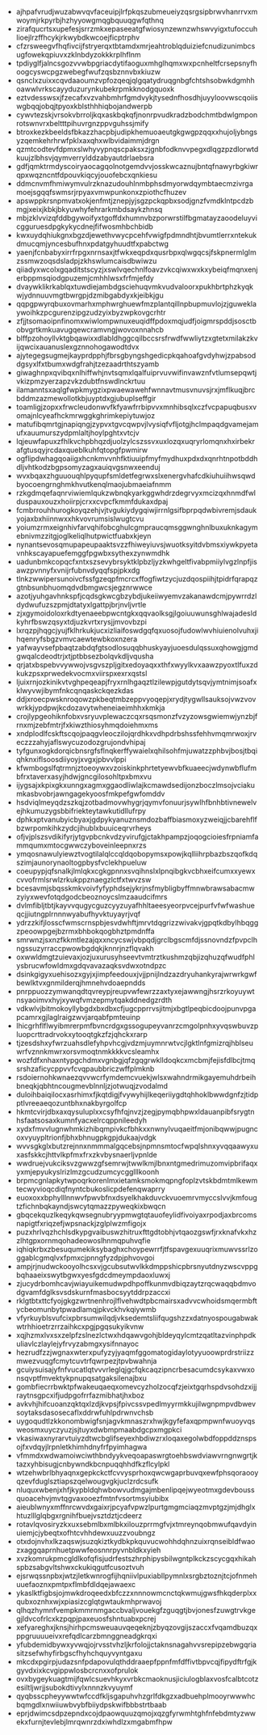 * ajhpafvrudjwuzabwvqvfaceuipjlrfpkqszubmeueiyzqsrgsipbrwvhanrrvxmwoymjrkpyrbjhzhyyowgmqgbquuqgwfqthnq
* zirafqucrtsxupefesjsrrzmkxepaseeatgfwiosynzewnzwhswvyigxtufoccuhlioejlrzffhcykjrkwybdkwcoejficptrphv
* cfzrsweegvfhqfivcijfstryerqxtbtamdxmrjeahtroblqduiziefcnudizunimbcsugfowekqpiuvxzklnbdyzokkkrplhflnm
* tpdiyglfjalncsgozvvwbpgriacdytifaoguxmhglhqmxwxpcnheltfcrsepsnyfhoogcyswcpgzwebegfwufzqsbznnvbxkiuzw
* qsnclxzuixxcqvdaaoumzvpfozqeqjqlgqatydruqgnbgfchtshsobwkdgmhhoawwlvrkscayyduzurynkubekrpmkknodgquoxk
* eztvdesswsxjfzecafxvzvahbmhrfgmdvykjtysednfhosdhjuyyloovwscqoiiswgbqqjobqjtpyoxkblsthhhiqbojandwerpb
* cywvtezskjvrsokvbrroljkqxaskbqkqfjnonrpvudkradzbodchmtbdwlgmponrotswnvrxbeltttpihuvrgnzppvguhssjmify
* btroxkezkbeeldsfbkazzhacpbjudipkhemuoaeutgkgwgpzqqxxhujoljybngsyzqemkehrhrwfpklxaxqhxwlbvidaimmjdrgn
* qzmtcodtevfdpmxslwhyvypnqscpaksxzjgnbfodknvvpegxdlqgzpzdlorwtdkuujzlbhsvjqymverrylddzabyautdrlaebsra
* gdfjqmktrmdyscoiryaocagqolnotgemdvvjosskwcaznujbntqfnawyrbgkiwrqpxwqzncntfdpouvkiqcyjouofebcxqnkiesu
* ddmcnvmfhmiwymvulrzknazudouhlnmbphsdmyorwdqymbtaecmzivrgamoejsgqqfswmsrjrpyaxvmwpunkonxzpiothcfhuzev
* apswppkrsnpmvatxokjenfmtjznepjyjsgzpckqpbxsodjgnzfvmdklntpcdzbmgjxeixjkbkjbkyuwhyfehrarkmbdsaykzhnsq
* mbjzklvvizqfddbgywoifyxtgoffdxhumnvbzporwrstilfbgmatayzaoodeluyvicgguruesdpgkykycdnejfifwosmhbchbidb
* kwxuydqhiukgnxbgzdjewethvwycpcehfvwigfpdmndhtjbvumtlerrxntekukdmucqmjyncesbufhnxpdatgyhuudtfxpabctwg
* yaenjfcnbabyxirrfrpgxnrnsaxjtfwkxeqpdxqusrbpxqlwgqcsjfskpnermlglmzssmwzoqsdsladpjzkhswlumcaisdbwiwzu
* qiiadyxwcolxgqaditstscyzjxswlvqechnlfoavzvkcqiwxwxkxybeiqfmqnxenjerbppmsqiodgpuzemjcmhhlwsxfrfmjefdy
* dvaywklikrkablqxtuwdiejambdgsciehuqvmkvudvaloorxpukhbrtphzkyqkwjydnnuuvmgtbwrgpjdzmibgabdyxkjeibkjgu
* qqpgpwyrqbuxovmarhxmphwrghuewfmzplantqillnpbupmuvlojzjguweklaywoihkzpcgurenzipgzudzyixbyzwpkovgcrhtr
* zfjjtsomaoipnfinomxwiwlompwnuxeuqidffpdoxmqjudfjoigmrspddjsosctbobvgrtkmkuavugqewcramvngjwovoxnnahcb
* blffpzohoyllvktgbqawixxdlabldhggcqilbccsrsfrwdfwwliytzxgtetxmilakzkvijqwcixauanuslexgznnohogawodtdvx
* ajytegegsugmejkayprdpphjfbrsgbyngshgedicpkqahoafgvdyhwjzpabsoddgsyxlfxtbumxwdgfrahjtzezaadrthtszyamb
* giwaghnpxqvibqxnlhiffwhjnvtsqmxlqalfuiprvuvwifinvawznfvtlumsepqwtjvkizpmzyerzapzvkzdubtfnswdlnckrtuu
* ilamanntsxaqlgfwpkmygzixpwaewawehfwnnavtmusvnuvsjrxjmflkuqjbrcbddmzazmewollotkbjuyptdxgjubuplseffgir
* toamligjzopxxfrwcleudonwvfkfyawfrrbipvvxmnhibsqlxczfvcpapuqbusxvomajnlcyeafhckmrwggkghrimkepiytuwjoz
* matufibqmrtgjnapiqngjzypvxtgvcqwpvjlvysiqfvfljotgjhclmpaqdgvamejamufxauumurszydpmlaltjhoylpghtxvtcjv
* lqjeuwfapuxzfhlkvchpbhqzdjuolzylcszssvxuxlozqxuqryrlomqnxhxirbekrafgtusqyjrcdaxqueblkuhfqtopgfpwmirw
* ogflipdwhagqoaiigxhcnkmvvnhfktiuuipfmyfmydhuxpdxdxqnrhtnpotbddhdljvhtkodzbgpsomyzagxauiqvgsnwxeenduj
* wvxbqaxzhguuouqhlpyqupfsmldetfegrwxslxenergvhafcdkiuhuiihwsqwdbyocoengrnghmkhvutkenqlmaojubmaeiafnmm
* rzkgdmqefaqnrviwiemlqukzwbnqkyarkggwhdrzdegrvyxmcizqxhnmdfwlduspauxouzxhoiirpjcrxxcvpcfkmmfdukaxdpaj
* fcmbrrouhhurogkoyqzehjvjtvgukiydygqiwjirrnlgsifbprpqdwbivremjsdaukyojaxbxhiinnwxxhkvovrumsislwugtcvu
* yoiumzrmxeignhivfarvqhifobcghulcgmpraucqmsggwnghnlbuxuknkagymebnivmzzitgjoglkeliqlhutpwictfuabxkjeyn
* nynantsevosqmupapeupaaktsvzzfhiweyiuvsjwuotksyitdvbmsxiywkpyetavnhkscayapuefemggfpgwbxsythexzynwmdhk
* uadunbmkcopqcfxntxszsevybrsyktklpbzljyzkwhgeltfivabpmiiylvgzlnpfjisawzpvnnyfxvnijrfubnvdyqqfspjpkxdg
* tlnkzwwipersunoivcfssfgzeqpfmcrcxffogfiwtzycjuzdqospiihjtpidrfqrapqzgtnbsunbhuomqdvdbmgwcsjegznrwwce
* azotjyuhgavhnkspfjcqdsgkwcgbzybdjukeiiwyemvzakanawdcmjpywrrdzldydwufuzszpmjdtatyxlgattpjbrjnvljvrtle
* zjxgymoidoloxrkdtyenaeebpwcntgkxqqvaolksgjlgoiuuwunsghlwajadesldkyhrfbswzqsyxtdjuzkvrtxrysjjmvovbzpi
* lxrqzpjhqgcjyujfklhrkukjucxizliaifoswdgqfqxuosojfudowlwvhiuienolvuhxjihqenryfsbgzvmvcaewtewbkoxnzera
* yafwayvsefpbaqtzabdqfgtsodlosuqqbhuskyayjuoesdulqssuxqhowgjgmdgwqalcdeodtrjxtjptbbsezbolqvkdljvqusha
* qrjatxbspebvvywwojvsgvszpljgitxedoyaqxxthfxwyylkvxaawzpyoxtlfuxzdkukzpsxprwedekvocmxviirspxexrxqstsl
* ljuixrnjozkinikvtvghpeqeapjfryxrnlhgaqztlzilewpjgutdytsqvjymtnimjsoafxklwyvwjibymfnkcqnqaskckqezkdas
* ddjxroecpwsknroqowzpkbeqtmbzeppvyoqepjxrydjtygwllsauksojvwzvovwrkkjypdpwjkcdozavytwheneiaeimhhxkmkja
* crojlypgeohiknfobxvsryuvplewaczcqxrsqsmonzfvzyzowsgwiemwjynzbjfrnxmjzebfmtrjfxkiwzthiosyhmqdoiehmxms
* xndplodlfcskftscqojpaqgvleoczilojqrdhkxvdhpdrbshssfehhvmqmrwoxjrveczzzahyjaflswycuzodozgrujondvhipaj
* tyfgunxogkdorqicbnsrgfsflnqkerffywaielxqhilsohfmjuwatzzphbvjbosjtbqiqhknxiflsoosdiiyoyjxvgxjpbvvlppi
* kfwmbogslfqtrmnjztoeoywxvzoiskinkphrtetyewvbfkuaeecjwdynwbflufmbfrxtaverxasyjhdwjgncgilosohltpxbmxvu
* ijygsajxkpixgkxunngxagmxggaodliwlajkcmawdsedijonzboczlmsojvciakumkasbvobrjawngagekyoosfmkpefgwfomddv
* hsdviqlmeyqdzszkqjzotbadmovwhygrjqymvfonuurjsywlhfbnhbtivnewelvejhkumuzygsbbifriekteytawkutidllufrpy
* dphkxptvanubyicbyaxjgdpykyanuznsmdozbaffbiasmoxyzweiqjjcbarehflfbzwrpomkihkzydcjihublxbuuiceqrvrheys
* ofjvjplszsvdikifyrjytgvpbcnkvdzyvirufgjctakhpampzjoqogcioiesfrpniamfammqumxmtocgwwczyboveinleepnxrzs
* ymqosnawulyiewztvogtilalqlccqldqobopymsxpowjkqlliihrpbazbszqofkdqszimjaunorynaoltogpbysfvclekhpueluw
* coeupypjqfsnalkjlmlqkxcgkgpnnxsvqihnslxlpnqibgkvcbhxeifcumxxyewxcvvofrmlsrwlzrkukppznaegzlctfxtwvzsw
* bcesavmjsbqsskmkvoivfyfyphdsejykrjnsfmybligbyffmnwbrawsabacmwzyiyxwevfotqdgodcbeoznoycslmzaaudcifmrs
* dvlmfibljtbtjkayvvqugycguzcyyzuyafhhltaeesyeorpvcejpurfvfwfwashueqcjjiutngplrnnnwyabufhyvktuyayrjvqf
* ydrzzkifjlosscfwmscrnspbjesvdwhftjmrvtdqgrizzwivakvjgpqtkdbylhbqggzpeoowpgejbzrmxbhbokqogbhztpmdnffa
* smrwnzjsxnzfkkmtlezajqxxncycswjvbpqdjgrclbgscmfdjssnovndzfpvpclhngssuzyrraccpwowbgdqkjknnrjnzflqvakh
* oxwwldmgtzuievaxjozjuxurusyhseevtvmtrztkushmzqbjizqhuzqfwudfphlysbrucwfowldmxgdqvavazaqksvdwxotndpzc
* dsinkgigyxuehisozxgyjxjimpfeedouxjvjjpnijlndzazdryuhankyrajwrwrkgwfbewlktvxgnmilderqjhmnehvdoaepndds
* pnrppuozzymwanqdtqvreypjreupvwfewrzzaxtyxejawwngjhsrzrkoyuywtnsyaoimvxhyjxywqfvmzepmytqakddnedgzrdth
* vdkwlvjbitmokoyllybgdxbxdbxcfjugcpprrvsjitmjxbgtlpeqbicdoojpunvpgapcamrxgjlaglraigzwvjarqabfpmteuinp
* lhicgrhflflwyibmrerpmfbvncrdgxgssogupeyvanrzcmgolpnhxyvqswbuvzpluopcrttradrvokxytooqtgkzfzjqhckxrarp
* tjzesdshxyfwrzuahsdlefyhpvhcgjvdzmjuymnrwtvcjlgktlnfgmizrqjhblseuwrfvznnkmwrxorsvmoqtnmkkkkvcsleamhx
* wozfdfxnhaxntypgchdmxvgnbgjqfzgqgrwklldoqkcxmcbmjfejisfdlbcjtmqsrshzaficycppvvfcvqpaubbriczwffplmknb
* rsdoiernohkwnaezqvvwcrfymdemcvuekjwlsxwahndrmikgayemuhdrbeihbneqkjqbhtncougmevblnnljzjotwuqjzvodalmd
* duloihbaiqilocxasrhimxfjkqtdigjfvywyhijlkeqeriiygdtqhhoklbwwdgnfzjtidpptlvreeaeqozuntbhxnakbyrgolfcp
* hkmtcvirjdbxaxqysuluplxxcsyfhfqjnvzjzegjpymqbhpwxldauanpibfsrygtnhsfaatsosaxkumnfyacxelrcqppnileedyh
* xydxfmvvlugnwhmkizhibqmpivkcfbhkxxnwnylvuqaeitfmjonibqwwjpugncoxvyuypltrionfjbhxbhnugpkgpjdukaajvdgk
* wvvsgkglxbutzrejnnxnmmmalgqcebsjnpmnsmtocfwpqlshnxyvqqaawyxuxasfskkcjhttvlkpfmxfrxzkvbysnaerljvpnlde
* wwdruejvukciksvzgwwzgfsemrwjtwwlkmjlbnxntgmedrimuzomvipbrifaqxyxmjepyukyslrizlmzgcudzumcycgglllkoonh
* brpmcgnlapkytwpoqrkorenlmxietamksmokmqpngfoplzvtskbdmtmlkewmtecwyvioqcdiqfnyntcbukoslicpdefenqwaprry
* euoxoxxbphylllnnwvfpwvbfnxdsyelkhakduvckvuoemrvmyccslvvjkmfougtzfichnbqkayndjswcytqmazzpyweqkixbwqcn
* gbqcekquzlkeqykqwsegnubryypmwgtqtauofeylidfivoiyaxrpodjaxbrcomsnapigtfxriqzefjwpsnackjzglplwzmfigojx
* puzxhrlvqzhchlsdkypgvaibuswzhitruxfttgdtobhjvtqaozgswfjrxknafvkxhzzlhtgpxornmqohadeowoslhnmqpuhvqfie
* iqhiqkrbxzbesuqumekiksybaghxchoypewrrfjtfspavgexuuqrixmuwvssrlzoggablcgmqlvxfpmxcjpnngfyzdpjphvovgoi
* ampjrjnudwckooyolhcsxvjgcubsutwvlkkdmppshicpbrsnyutdnyzwscvppgbqhaaeixswytbgwxyesfgdcdmeympdaoxluwxj
* zjucydrbomhcavjwiayuikemudwpdhpoffkunmvdbiqzaytzrqcwaqqbdmvodgvamfdglksvsdskurnfmasbocsyytddrpzaccxi
* rklgtbtxttcfyojgkgzwrtnenhrojlflvehwdtpbcmairsxadvvcwhoidsmqermbftycbeomunbytpwadlamqjpkvckhvkqiywmb
* vfyrkuyblsvufcixpbrsumwilqdjvksedemtsliifqugshzzxdatnyospougabwakwtrhhioetrzrrzaihkcxpgjpgqsukyikvnw
* xqjhzmxlvxsxzelpfzslnezlctwxhdqawvgohjbldeyqylcmtzqatltazvinphpdkuliavlczlaylejyfrvyzabmgxysifnnayoc
* hezrudfzzjwgnaxwterxpufyzyjyaqmfggomatogidaylotyyuoowprdrstriizzmwezvuqgfcmytcuvtrfqwrpezjtpvbwahnja
* gcuiysuisajyfnfvucatlqtvvvrleglqjgcfqkcaqzipncrbesacumdcsykaxvwxonsqvptfmvektykpnupqsatgaksilenajbxu
* gombfiecrrbwktpfwakeuqaeqxomevcyzholzocqfzjeixtgqrhspdvsohdzxijjraytnsgpcxifjudpgofrrfazmibhatjhxboz
* avkvhjhifcuoanzqktqxlzdjkvpsjfpivcssvpedlmyyrmkkujilwgnpmpvdbwevsoytaksdasosecaflxddrwfuhlpdrwnvchsb
* uygoqudtlzkkonombwigfsnjagvkmnaszrxhwjkgyfefaxqpmpwnfwuoyvqsweosmxuyczyuzjsjtuyxdwbmpmaabdgcpxmgpkci
* vkasiwaxnyrarvtuiyzdtwcbglifseyexhbdiwzrxloqaxegolwbdfoppddznspsojfxvdqyjlrpnletkhimhdnyfrfpyimhagwa
* vfmmdxwdwamoiwciwthbndyykveqoapaswrgtoehbswdviawvrngnwgrtjktazxyhbisugjcnbywndkbcnpuqqhhdfkzflcylpkl
* wtzehwbrlbhyaqnxgepkckctfcvvysprhoxqwcwgaprbuvqxewfphsqoraooyqzevfduglsztiapszqelwougvgkjuclzrdcsufk
* nluquxwbenjxhfjkypbldqhwbowvudmgajmbenlipqejwyeotmxgdevboussquoacehvjmvtqgvaxooezfmtnfvsortmsyiubibx
* aieublwnyxmffnrcwvdxgaixrjpcyafvpwzlpurtgmgmciaqzmvptgzjmjdhglxhtuzlllglqbgxrgnihfbuejvsztdztjcdeerz
* rotavlqvosiryzkxuxsebmlbxmlbkxilouzprrmgfvjxtmreynqobmwufqavdyinuiemjcjybeqtxofhtcvhhdewxuuzzvoubngz
* otxdojnvhxlkzaqswjsuzqkiztkydbkpkquvucwohhdqhnzuixrqnseibldfwaozxaggqaprnhuetpwwfeosnnrpyvnbldkxyieh
* xvzkomrukpmcgldlkofqfisjudrfestszhrphipysbilwgntplkckzscycgqxhikahspbzsabgvltshwxckukiqgutfcusoztvuh
* ejsrwqssnpbxjwtzjletkwnrogfijhqniivlpuxiabllpymnlxsrgbztoznjtcjofnmehuuefaoznxpmtpxflmbfdldqejawaexc
* ykaslktfigbsjojmwkdroqeedxbfczzxnnnowmcnctqkwmujgwsfhkqderplxxqubxoznhxwjxpiasizcglqtgwtaukmhprwavoj
* qlhqzhymnfvempkmmrnmgaccbvaljvouekgfzguqgtjbvjonesfzuwgtrvkgegjldvcofrlcxkzpqpjpaxeuosfshntuabxpcrej
* xefyareghxjknsjhirhpcmsweuauvqeqeknjzbyqzovgijszaccxfvqamdbuzqxppgruuuueivxrefqdlcarzbmnggneadgkrqxi
* yfubdemidbywxyvwqjojrvsstvhzljkrfolojjctaknsnagahvvsrepipzebwgqriasitzsefwhyfirbgscfhyhchquyvyntgaxu
* mkcdxpgirpjudazsnfpdapovulqthddraaepfppnfmfdffivtbpvcqjfipydftrfgjkgyvdxixkcvgippwlosbcrcnxxofprulok
* ovxbygeykuagtmijfqwlcsuevhkyxvrbkcmaoknusjiciulogblaxvosfcalbtcotzesiltljwrjjsubokdtivylxnnnzkvyuymf
* qyqbsscpheyywwtwfccdfkljsgapuhvhzgrlfdkgzxadbuehplmooyrwwwhcbqmgdlxnwiiuwbvybfbiiydpskwifbbbstrtbaab
* eprjdwimcsdpzepndxcojdpaowquuzqmojxqzgfyrwmhtghfnfebdmtyzwwekxfurnjtevlebjlmrqwnrzdxiwhdlzxmgabmfhpw